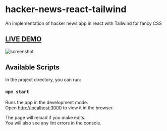 # hacker-news-react-tailwind

An implementation of hacker news app in react with Tailwind for fancy CSS

## **[LIVE DEMO](https://hacker-news-tw.netlify.app/)**

![screenshot](hacker_news_digest.png)

## Available Scripts

In the project directory, you can run:

### `npm start`

Runs the app in the development mode.<br>
Open [http://localhost:3000](http://localhost:3000) to view it in the browser.

The page will reload if you make edits.<br>
You will also see any lint errors in the console.
